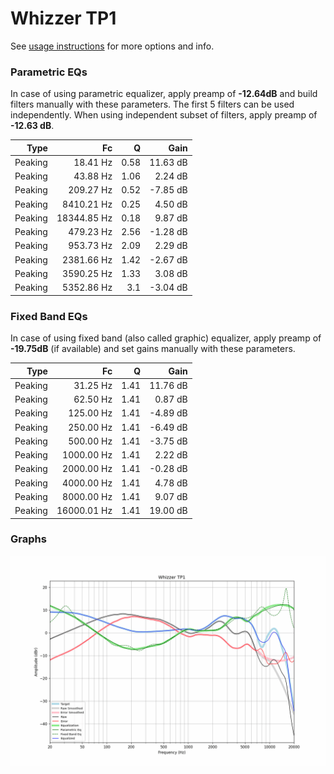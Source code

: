 # Whizzer TP1
See [usage instructions](https://github.com/jaakkopasanen/AutoEq#usage) for more options and info.

### Parametric EQs
In case of using parametric equalizer, apply preamp of **-12.64dB** and build filters manually
with these parameters. The first 5 filters can be used independently.
When using independent subset of filters, apply preamp of **-12.63 dB**.

| Type    | Fc          |    Q | Gain     |
|--------:|------------:|-----:|---------:|
| Peaking | 18.41 Hz    | 0.58 | 11.63 dB |
| Peaking | 43.88 Hz    | 1.06 | 2.24 dB  |
| Peaking | 209.27 Hz   | 0.52 | -7.85 dB |
| Peaking | 8410.21 Hz  | 0.25 | 4.50 dB  |
| Peaking | 18344.85 Hz | 0.18 | 9.87 dB  |
| Peaking | 479.23 Hz   | 2.56 | -1.28 dB |
| Peaking | 953.73 Hz   | 2.09 | 2.29 dB  |
| Peaking | 2381.66 Hz  | 1.42 | -2.67 dB |
| Peaking | 3590.25 Hz  | 1.33 | 3.08 dB  |
| Peaking | 5352.86 Hz  | 3.1  | -3.04 dB |

### Fixed Band EQs
In case of using fixed band (also called graphic) equalizer, apply preamp of **-19.75dB**
(if available) and set gains manually with these parameters.

| Type    | Fc          |    Q | Gain     |
|--------:|------------:|-----:|---------:|
| Peaking | 31.25 Hz    | 1.41 | 11.76 dB |
| Peaking | 62.50 Hz    | 1.41 | 0.87 dB  |
| Peaking | 125.00 Hz   | 1.41 | -4.89 dB |
| Peaking | 250.00 Hz   | 1.41 | -6.49 dB |
| Peaking | 500.00 Hz   | 1.41 | -3.75 dB |
| Peaking | 1000.00 Hz  | 1.41 | 2.22 dB  |
| Peaking | 2000.00 Hz  | 1.41 | -0.28 dB |
| Peaking | 4000.00 Hz  | 1.41 | 4.78 dB  |
| Peaking | 8000.00 Hz  | 1.41 | 9.07 dB  |
| Peaking | 16000.01 Hz | 1.41 | 19.00 dB |

### Graphs
![](./Whizzer%20TP1.png)